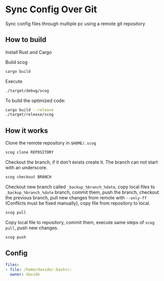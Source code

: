 # Sync Config Over Git

Sync config files through multiple pc using a remote git repository

## How to build

Install Rust and Cargo

Build scog
```bash
cargo build
```

Execute
```bash
./target/debug/scog
```

To build the optimized code:
```bash
cargo build --release
./target/release/scog
```

## How it works

Clone the remote repository in `$HOME/.scog`
```bash
scog clone REPOSITORY
```

Checkout the branch, if it don't exists create it. The branch can not start with an underscore.
```bash
scog checkout BRANCH
```

Checkout new branch called `_backup_%branch_%date`, copy local files to `_backup_%branch_%date` branch, commit them, push the branch,
checkout the previous branch, pull new changes from remote with `--only-ff` (Conflicts must be fixed manually), copy file from repository to local.
```bash
scog pull
```

Copy local file to repository, commit them, execute same steps of `scog pull`, push new changes.
```bash
scog push
```

## Config

```yaml
files:
- file: /home/davide/.bashrc:
  owner: davide
```